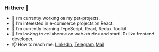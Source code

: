 ### Hi there 👋

- 🔭 I’m currently working on my pet-projects.
- 👀 I’m interested in e-commerce projects on React.
- 🌱 I’m currently learning TypeScript, React, Redux Toolkit.
- 👯 I’m looking to collaborate on web-studios and startUPs like frontend developer.
- 📫 How to reach me: [LinkedIn](https://www.linkedin.com/in/konfedratmykola/), [Telegram](https://t.me/nickbvr), [Mail](mailto:kkonfedrat@gmail.com)
